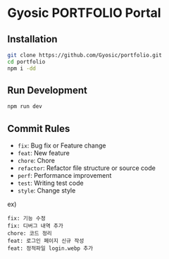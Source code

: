 # Gyosic PORTFOLIO Portal

## Installation

```bash
git clone https://github.com/Gyosic/portfolio.git
cd portfolio
npm i -dd
```

## Run Development

```bash
npm run dev
```

## Commit Rules

- `fix`: Bug fix or Feature change
- `feat`: New feature
- `chore`: Chore
- `refactor`: Refactor file structure or source code
- `perf`: Performance improvement
- `test`: Writing test code
- `style`: Change style

ex)

```
fix: 기능 수정
fix: 디버그 내역 추가
chore: 코드 정리
feat: 로그인 페이지 신규 작성
feat: 정적파일 login.webp 추가
```
